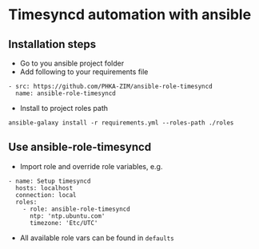 # Timesyncd automation with ansible

## Installation steps

- Go to you ansible project folder
- Add following to your requirements file

```
- src: https://github.com/PHKA-ZIM/ansible-role-timesyncd
  name: ansible-role-timesyncd
```

- Install to project roles path
```
ansible-galaxy install -r requirements.yml --roles-path ./roles
```

## Use ansible-role-timesyncd

- Import role and override role variables, e.g.
```
- name: Setup timesyncd
  hosts: localhost
  connection: local
  roles:
    - role: ansible-role-timesyncd
      ntp: 'ntp.ubuntu.com'
      timezone: 'Etc/UTC'
```

- All available role vars can be found in `defaults`
